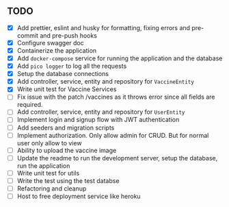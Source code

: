 ## TODO

 - [x]  Add prettier, eslint and husky for formatting, fixing errors and pre-commit and pre-push hooks
 - [x] Configure swagger doc
 - [x] Containerize the application
 - [x] Add `docker-compose` service for running the application and the database
 - [x] Add `pico logger` to log all the requests
 - [x] Setup the database connections
 - [x] Add controller, service, entity and repository for `VaccineEntity`
 - [x] Write unit test for Vaccine Services
 - [ ] Fix issue with the patch /vaccines as it throws error since all fields are required.
 - [ ] Add controller, service, entity and repository for `UserEntity`
 - [ ] Implement login and signup flow with JWT authentication
 - [ ] Add seeders and migration scripts
 - [ ] Implement authorization. Only allow admin for CRUD. But for normal user only allow to view
 - [ ] Ability to upload the vaccine image
 - [ ] Update the readme to run the development server, setup the database, run the application
 - [ ] Write unit test for utils
 - [ ] Write the test using the test databse
 - [ ] Refactoring and cleanup
 - [ ] Host to free deployment service like heroku